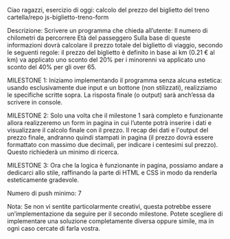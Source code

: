 Ciao ragazzi,
esercizio di oggi: calcolo del prezzo del biglietto del treno
cartella/repo js-biglietto-treno-form

Descrizione:
Scrivere un programma che chieda all’utente:
Il numero di chilometri da percorrere
Età del passeggero
Sulla base di queste informazioni dovrà calcolare il prezzo totale del biglietto di viaggio, secondo le seguenti regole:
il prezzo del biglietto è definito in base ai km (0.21 € al km)
va applicato uno sconto del 20% per i minorenni
va applicato uno sconto del 40% per gli over 65.

MILESTONE 1:
Iniziamo implementando il programma senza alcuna estetica: usando esclusivamente due input e un bottone (non stilizzati), realizziamo le specifiche scritte sopra. La risposta finale (o output) sarà anch’essa da scrivere in console.

MILESTONE 2:
Solo una volta che il milestone 1 sarà completo e funzionante allora realizzeremo un form in pagina in cui l’utente potrà inserire i dati e visualizzare il calcolo finale con il prezzo.
Il recap dei dati e l'output del prezzo finale, andranno quindi stampati in pagina (il prezzo dovrà essere formattato con massimo due decimali, per indicare i centesimi sul prezzo). Questo richiederà un minimo di ricerca.

MILESTONE 3:
Ora che la logica è funzionante in pagina, possiamo andare a dedicarci allo stile, raffinando la parte di HTML e CSS in modo da renderla esteticamente gradevole.

Numero di push minimo: 7

Nota:
Se non vi sentite particolarmente creativi, questa potrebbe essere un’implementazione da seguire per il secondo milestone. Potete scegliere di implementare una soluzione completamente diversa oppure simile, ma in ogni caso cercate di farla vostra.
